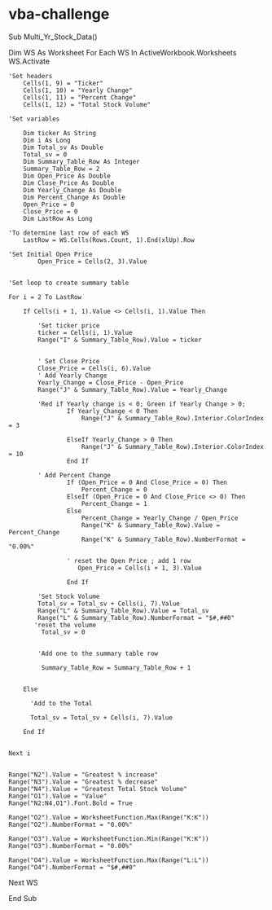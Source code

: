 # vba-challenge


Sub Multi_Yr_Stock_Data()

Dim WS As Worksheet
    For Each WS In ActiveWorkbook.Worksheets
    WS.Activate

    'Set headers
        Cells(1, 9) = "Ticker"
        Cells(1, 10) = "Yearly Change"
        Cells(1, 11) = "Percent Change"
        Cells(1, 12) = "Total Stock Volume"
    
    'Set variables
    
        Dim ticker As String
        Dim i As Long
        Dim Total_sv As Double
        Total_sv = 0
        Dim Summary_Table_Row As Integer
        Summary_Table_Row = 2
        Dim Open_Price As Double
        Dim Close_Price As Double
        Dim Yearly_Change As Double
        Dim Percent_Change As Double
        Open_Price = 0
        Close_Price = 0
        Dim LastRow As Long
        
    'To determine last row of each WS
        LastRow = WS.Cells(Rows.Count, 1).End(xlUp).Row
    
    'Set Initial Open Price
            Open_Price = Cells(2, 3).Value
    
         
    'Set loop to create summary table
    
    For i = 2 To LastRow
    
        If Cells(i + 1, 1).Value <> Cells(i, 1).Value Then
        
            'Set ticker price
            ticker = Cells(i, 1).Value
            Range("I" & Summary_Table_Row).Value = ticker
            
            
            ' Set Close Price
            Close_Price = Cells(i, 6).Value
            ' Add Yearly Change
            Yearly_Change = Close_Price - Open_Price
            Range("J" & Summary_Table_Row).Value = Yearly_Change
            
            'Red if Yearly change is < 0; Green if Yearly Change > 0;
                    If Yearly_Change < 0 Then
                        Range("J" & Summary_Table_Row).Interior.ColorIndex = 3
                    
                    ElseIf Yearly_Change > 0 Then
                        Range("J" & Summary_Table_Row).Interior.ColorIndex = 10
                    End If
    
            ' Add Percent Change
                    If (Open_Price = 0 And Close_Price = 0) Then
                        Percent_Change = 0
                    ElseIf (Open_Price = 0 And Close_Price <> 0) Then
                        Percent_Change = 1
                    Else
                        Percent_Change = Yearly_Change / Open_Price
                        Range("K" & Summary_Table_Row).Value = Percent_Change
                        Range("K" & Summary_Table_Row).NumberFormat = "0.00%"
                    
                    ' reset the Open Price ; add 1 row
                       Open_Price = Cells(i + 1, 3).Value
                           
                    End If
        
            'Set Stock Volume
            Total_sv = Total_sv + Cells(i, 7).Value
            Range("L" & Summary_Table_Row).Value = Total_sv
            Range("L" & Summary_Table_Row).NumberFormat = "$#,##0"
           'reset the volume
             Total_sv = 0
             
             
            'Add one to the summary table row
             
             Summary_Table_Row = Summary_Table_Row + 1
             
        
        Else
            
          'Add to the Total
          
          Total_sv = Total_sv + Cells(i, 7).Value
          
        End If
    
        
    Next i

    
    Range("N2").Value = "Greatest % increase"
    Range("N3").Value = "Greatest % decrease"
    Range("N4").Value = "Greatest Total Stock Volume"
    Range("O1").Value = "Value"
    Range("N2:N4,O1").Font.Bold = True
    
    Range("O2").Value = WorksheetFunction.Max(Range("K:K"))
    Range("O2").NumberFormat = "0.00%"
    
    Range("O3").Value = WorksheetFunction.Min(Range("K:K"))
    Range("O3").NumberFormat = "0.00%"
    
    Range("O4").Value = WorksheetFunction.Max(Range("L:L"))
    Range("O4").NumberFormat = "$#,##0"
    
    
Next WS

End Sub

